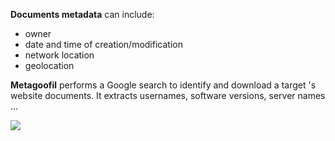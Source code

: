 **Documents metadata** can include:
- owner
- date and time of creation/modification
- network location
- geolocation

**Metagoofil** performs a Google search to identify and download a target 's website documents. It extracts usernames, software versions, server names ...

![](img/metagoofile.png)